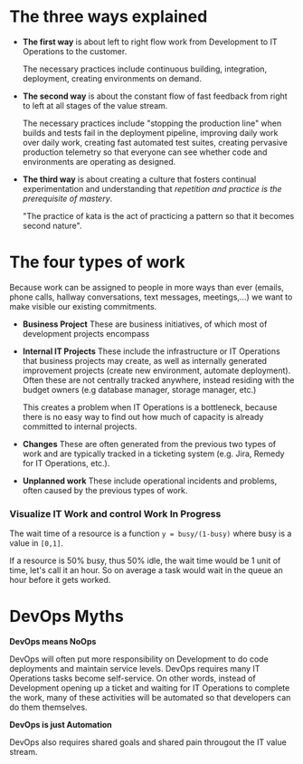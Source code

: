 # The three ways explained

* **The first way** is about left to right flow work from Development to IT Operations to the customer.

	The necessary practices include continuous building, integration, deployment, creating environments on demand.

* **The second way** is about the constant flow of fast feedback from right to left at all stages of the value stream.

	The necessary practices include "stopping the production line" when builds and tests fail in the deployment pipeline, improving daily work over daily work, creating fast automated test suites, creating pervasive production telemetry so that everyone can see whether code and environments are operating as designed.

* **The third way** is about creating a culture that fosters continual experimentation and understanding that *repetition and practice is the prerequisite of mastery*.

	"The practice of kata is the act of practicing a pattern so that it becomes second nature".

# The four types of work

Because work can be assigned to people in more ways than ever (emails, phone calls, hallway conversations, text messages, meetings,...) we want to make visible our existing commitments.

* **Business Project**
These are business initiatives, of which most of development projects encompass

* **Internal IT Projects**
These include the infrastructure or IT Operations that business projects may create, as well as internally generated improvement projects (create new environment, automate deployment). Often these are not centrally tracked anywhere, instead residing with the budget owners (e.g database manager, storage manager, etc.)

	This creates a problem when IT Operations is a bottleneck, because there is no easy way to find out how much of capacity is already committed to internal projects.

* **Changes**
These are often generated from the previous two types of work and are typically tracked in a ticketing system (e.g. Jira, Remedy for IT Operations, etc.).

* **Unplanned work**
These include operational incidents and problems, often caused by the previous types of work.

### Visualize IT Work and control Work In Progress

The wait time of a resource is a function `y = busy/(1-busy)` where busy is a value in `[0,1]`.

If a resource is 50% busy, thus 50% idle, the wait time would be 1 unit of time, let's call it an hour. So on average a task would wait in the queue an hour before it gets worked.

# DevOps Myths

**DevOps means NoOps**

DevOps will often put more responsibility on Development to do code deployments and maintain service levels.
DevOps requires many IT Operations tasks become self-service. On other words, instead of Development opening up a ticket and waiting for IT Operations to complete the work, many of these activities will be automated so that developers can do them themselves.

**DevOps is just Automation**

DevOps also requires shared goals and shared pain througout the IT value stream.